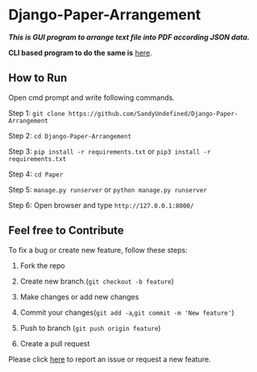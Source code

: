 # Django-Paper-Arrangement
**_This is GUI program to arrange text file into PDF according JSON data._**

**CLI based program to do the same is** [here](https://github.com/SandyUndefined/Paper-Arrangement).


## How to Run

Open cmd prompt and write following commands.

Step 1: `git clone https://github.com/SandyUndefined/Django-Paper-Arrangement`

Step 2: `cd Django-Paper-Arrangement`

Step 3: `pip install -r requirements.txt` or `pip3 install -r requirements.txt`

Step 4: `cd Paper`

Step 5: `manage.py runserver` or `python manage.py runserver`

Step 6:  Open browser and type `http://127.0.0.1:8000/`

## Feel free to Contribute

To fix a bug or create new feature, follow these steps:

1. Fork the repo

2. Create new branch.(`git checkout -b feature`)

3. Make changes or add new changes

4. Commit your changes(`git add -a`,`git commit -m 'New feature'`)

5. Push to branch (`git push origin feature`)

6. Create a pull request

Please click [here](https://github.com/SandyUndefined/Django-Paper-Arrangement/issues/new) to report an issue or request a new feature. 
